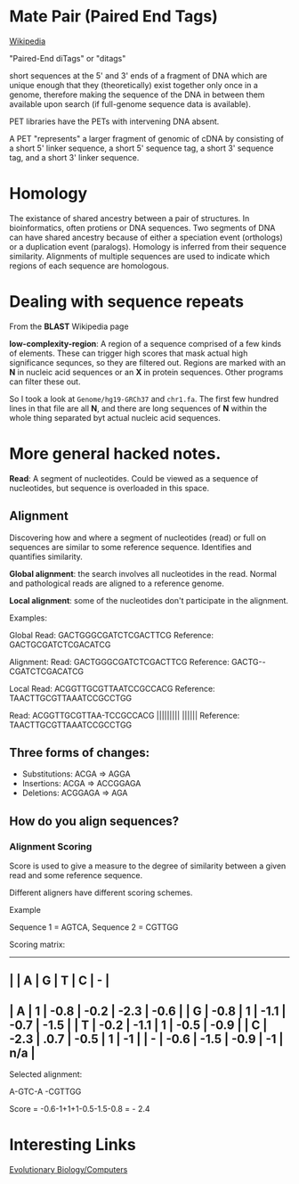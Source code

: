 # Mate Pair (Paired End Tags)
[Wikipedia](https://en.wikipedia.org/wiki/Paired-end_tag)

"Paired-End diTags" or "ditags"

short sequences at the 5' and 3' ends of a fragment of DNA which are
unique enough that they (theoretically) exist together only once in a
genome, therefore making the sequence of the DNA in between them
available upon search (if full-genome sequence data is available).

PET libraries have the PETs with intervening DNA absent.

A PET "represents" a larger fragment of genomic of cDNA by consisting
of a short 5' linker sequence, a short 5' sequence tag, a short 3'
sequence tag, and a short 3' linker sequence.

# Homology

The existance of shared ancestry between a pair of structures. In
bioinformatics, often protiens or DNA sequences. Two segments of DNA
can have shared ancestry because of either a speciation event
(orthologs) or a duplication event (paralogs). Homology is inferred
from their sequence similarity. Alignments of multiple sequences are
used to indicate which regions of each sequence are homologous.

# Dealing with sequence repeats
From the **BLAST** Wikipedia page

**low-complexity-region**: A region of a sequence comprised of a few
kinds of elements. These can trigger high scores that mask actual high
significance sequnces, so they are filtered out. Regions are marked
with an **N** in nucleic acid sequences or an **X** in protein
sequences. Other programs can filter these out.

So I took a look at `Genome/hg19-GRCh37` and `chr1.fa`. The first few
hundred lines in that file are all **N**, and there are long sequences
of **N** within the whole thing separated byt actual nucleic acid
sequences.

# More general hacked notes.

**Read**:  A segment of nucleotides. Could be viewed as a sequence of nucleotides, but sequence is overloaded in this space.

## Alignment

Discovering how and where a segment of nucleotides (read) or full on
sequences are similar to some reference sequence. Identifies and
quantifies similarity.

**Global alignment**:  the search involves all nucleotides in the read. Normal and pathological reads are aligned to a reference genome.

**Local alignment**:  some of the nucleotides don't participate in the alignment.

Examples:

Global
Read:          GACTGGGCGATCTCGACTTCG
Reference:     GACTGCGATCTCGACATCG

Alignment:
Read:          GACTGGGCGATCTCGACTTCG
Reference:     GACTG--CGATCTCGACATCG

Local
Read:          ACGGTTGCGTTAATCCGCCACG
Reference:     TAACTTGCGTTAAATCCGCCTGG

Read:          ACGGTTGCGTTAA-TCCGCCACG
                   ||||||||| ||||||
Reference:     TAACTTGCGTTAAATCCGCCTGG

## Three forms of changes:

- Substitutions:  ACGA => AGGA
- Insertions:     ACGA => ACCGGAGA
- Deletions:      ACGGAGA => AGA

## How do you align sequences?

### Alignment Scoring

Score is used to give a measure to the degree of similarity between a given read and some reference sequence.

Different aligners have different scoring schemes.

Example

Sequence 1 = AGTCA, Sequence 2 = CGTTGG

Scoring matrix:

----------------------------------------
|   |    A |    G |    T |    C |    - |
----------------------------------------
| A |    1 | -0.8 | -0.2 | -2.3 | -0.6 |
| G | -0.8 |    1 | -1.1 | -0.7 | -1.5 |
| T | -0.2 | -1.1 |    1 | -0.5 | -0.9 |
| C | -2.3 | .0.7 | -0.5 |    1 |   -1 |
| - | -0.6 | -1.5 | -0.9 |   -1 |  n/a |
----------------------------------------

Selected alignment:

A-GTC-A
-CGTTGG

Score = -0.6-1+1+1-0.5-1.5-0.8 = - 2.4

# Interesting Links
[Evolutionary Biology/Computers](http://biology.stackexchange.com/questions/14168/book-recommendations-for-algorithms-used-in-evolutionary-biology/14191#14191)
